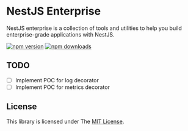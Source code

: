 # NestJS Enterprise

NestJS enterprise is a collection of tools and utilities to help you build enterprise-grade applications with NestJS.

[![npm version](https://badge.fury.io/js/%40rnw-community%2Fnestjs-enterprise.svg)](https://badge.fury.io/js/%40rnw-community%2Fnestjs-enterprise)
[![npm downloads](https://img.shields.io/npm/dm/%40rnw-community%2Fnestjs-enterprise.svg)](https://www.npmjs.com/package/%40rnw-community%2Fnestjs-enterprise)

## TODO

-  [ ] Implement POC for log decorator
-  [ ] Implement POC for metrics decorator

## License

This library is licensed under The [MIT License](./LICENSE.md).
